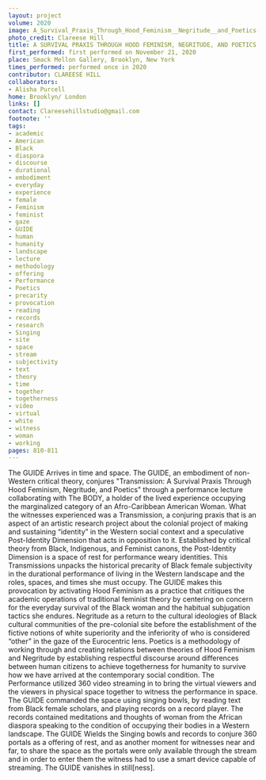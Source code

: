 ```yaml
---
layout: project
volume: 2020
image: A_Survival_Praxis_Through_Hood_Feminism__Negritude__and_Poetics--Clareese_Hill.jpg
photo_credit: Clareese Hill
title: A SURVIVAL PRAXIS THROUGH HOOD FEMINISM, NEGRITUDE, AND POETICS
first_performed: first performed on November 21, 2020
place: Smack Mellon Gallery, Brooklyn, New York
times_performed: performed once in 2020
contributor: CLAREESE HILL
collaborators:
- Alisha Purcell
home: Brooklyn/ London
links: []
contact: Clareesehillstudio@gmail.com
footnote: ''
tags:
- academic
- American
- Black
- diaspora
- discourse
- durational
- embodiment
- everyday
- experience
- female
- Feminism
- feminist
- gaze
- GUIDE
- human
- humanity
- landscape
- lecture
- methodology
- offering
- Performance
- Poetics
- precarity
- provocation
- reading
- records
- research
- Singing
- site
- space
- stream
- subjectivity
- text
- theory
- time
- together
- togetherness
- video
- virtual
- white
- witness
- woman
- working
pages: 810-811
---
```




The GUIDE Arrives in time and space. 
The GUIDE, an embodiment of non-Western critical theory, conjures "Transmission: A Survival Praxis Through Hood Feminism, Negritude, and Poetics" through a performance lecture collaborating with The BODY, a holder of the lived experience occupying the marginalized category of an Afro-Caribbean American Woman. What the witnesses experienced was a Transmission, a conjuring praxis that is an aspect of an artistic research project about the colonial project of making and sustaining “identity” in the Western social context and a speculative Post-Identity Dimension that acts in opposition to it.
Established by critical theory from Black, Indigenous, and Feminist canons, the Post-Identity Dimension is a space of rest for performance weary identities. This Transmissions unpacks the historical precarity of Black female subjectivity in the durational performance of living in the Western landscape and the roles, spaces, and times she must occupy. The GUIDE makes this provocation by activating Hood Feminism as a practice that critiques the academic operations of traditional feminist theory by centering on concern for the everyday survival of the Black woman and the habitual subjugation tactics she endures. Negritude as a return to the cultural ideologies of Black cultural communities of the pre-colonial site before the establishment of the fictive notions of white superiority and the inferiority of who is considered “other” in the gaze of the Eurocentric lens. Poetics is a methodology of working through and creating relations between theories of Hood Feminism and Negritude by establishing respectful discourse around differences between human citizens to achieve togetherness for humanity to survive how we have arrived at the contemporary social condition. 
The Performance utilized 360 video streaming in to bring the virtual viewers and the viewers in physical space together to witness the performance in space. The GUIDE commanded the space using singing bowls, by reading text from Black female scholars, and playing records on a record player. The records contained meditations and thoughts of woman from the African diaspora speaking to the condition of occupying their bodies in a Western landscape. The GUIDE Wields the Singing bowls and records  to conjure 360 portals as a offering of rest, and as another moment for witnesses near and far, to share the space as the portals were only available through the stream and in order to enter them the witness had to use a smart device capable of streaming. 
The GUIDE vanishes in still[ness].
